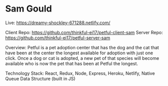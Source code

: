 # Sam Gould

Live: https://dreamy-shockley-671288.netlify.com/

Client Repo: https://github.com/thinkful-ei17/petful-client-sam
Server Repo: https://github.com/thinkful-ei17/petful-server-sam

Overview: Petful is a pet adoption center that has the dog and the cat that have been at the center the longest available for adoption with just one click. Once a dog or cat is adopted, a new pet of that species will become available who is now the pet that has been at Petful the longest. 

Technology Stack: React, Redux, Node, Express, Heroku, Netlify, Native Queue Data Structure (built in JS)

